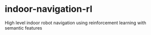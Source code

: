 # indoor-navigation-rl
High level indoor robot navigation using reinforcement learning with semantic features
